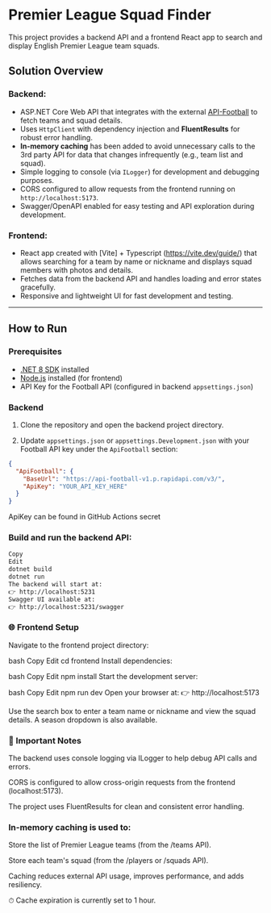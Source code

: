 # Premier League Squad Finder

This project provides a backend API and a frontend React app to search and display English Premier League team squads.

## Solution Overview

### Backend:

- ASP.NET Core Web API that integrates with the external [API-Football](https://www.api-football.com/) to fetch teams and squad details.
- Uses `HttpClient` with dependency injection and **FluentResults** for robust error handling.
- **In-memory caching** has been added to avoid unnecessary calls to the 3rd party API for data that changes infrequently (e.g., team list and squad).
- Simple logging to console (via `ILogger`) for development and debugging purposes.
- CORS configured to allow requests from the frontend running on `http://localhost:5173`.
- Swagger/OpenAPI enabled for easy testing and API exploration during development.

### Frontend:

- React app created with [Vite] + Typescript (https://vite.dev/guide/) that allows searching for a team by name or nickname and displays squad members with photos and details.
- Fetches data from the backend API and handles loading and error states gracefully.
- Responsive and lightweight UI for fast development and testing.

---

## How to Run

### Prerequisites

- [.NET 8 SDK](https://dotnet.microsoft.com/en-us/download) installed
- [Node.js](https://nodejs.org/en) installed (for frontend)
- API Key for the Football API (configured in backend `appsettings.json`)

### Backend

1. Clone the repository and open the backend project directory.

2. Update `appsettings.json` or `appsettings.Development.json` with your Football API key under the `ApiFootball` section:

```json
{
  "ApiFootball": {
    "BaseUrl": "https://api-football-v1.p.rapidapi.com/v3/",
    "ApiKey": "YOUR_API_KEY_HERE"
  }
}
```
ApiKey can be found in GitHub Actions secret

### Build and run the backend API:

```bash
Copy
Edit
dotnet build
dotnet run
The backend will start at:
👉 http://localhost:5231
Swagger UI available at:
👉 http://localhost:5231/swagger
```

### 🌐 Frontend Setup

Navigate to the frontend project directory:

bash
Copy
Edit
cd frontend
Install dependencies:

bash
Copy
Edit
npm install
Start the development server:

bash
Copy
Edit
npm run dev
Open your browser at:
👉 http://localhost:5173

Use the search box to enter a team name or nickname and view the squad details.
A season dropdown is also available.

### 🧠 Important Notes

The backend uses console logging via ILogger to help debug API calls and errors.

CORS is configured to allow cross-origin requests from the frontend (localhost:5173).

The project uses FluentResults for clean and consistent error handling.

### In-memory caching is used to:

Store the list of Premier League teams (from the /teams API).

Store each team's squad (from the /players or /squads API).

Caching reduces external API usage, improves performance, and adds resiliency.

⏱ Cache expiration is currently set to 1 hour.
